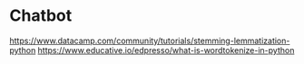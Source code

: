 # Chatbot
https://www.datacamp.com/community/tutorials/stemming-lemmatization-python
https://www.educative.io/edpresso/what-is-wordtokenize-in-python
